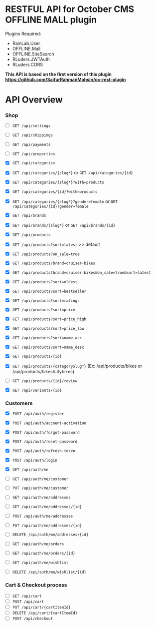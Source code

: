 # RESTFUL API for October CMS OFFLINE MALL plugin


Plugins Required:
- RainLab.User
- OFFLINE.Mall
- OFFLINE.SiteSearch
- RLuders.JWTAuth
- RLuders.CORS

**This API is based on the first version of this plugin https://github.com/SaifurRahmanMohsin/oc-rest-plugin**


<a name="overview"></a>
# API Overview

### Shop

- [ ] `GET /api/settings`
- [ ] `GET /api/shippings`
- [ ] `GET /api/payments`
- [ ] `GET /api/properties`
- [x] `GET /api/categories`
- [x] `GET /api/categories/{slug*}` or `GET /api/categories/{id}`
- [x] `GET /api/categories/{slug*}?with=products`
- [x] `GET /api/categories/{id}?with=products`
- [x] `GET /api/categories/{slug*}?gender=female` or `GET /api/categories/{id}?gender=female`
- [x] `GET /api/brands`
- [x] `GET /api/brands/{slug*}` or `GET /api/brands/{id}`
- [x] `GET /api/products`
- [x] `GET /api/products?sort=latest` >> default
- [x] `GET /api/products?on_sale=true`
- [x] `GET /api/products?brand=cruiser-bikes`
- [x] `GET /api/products?brand=cruiser-bikes&on_sale=true&sort=latest`
- [x] `GET /api/products?sort=oldest`
- [x] `GET /api/products?sort=bestseller`
- [x] `GET /api/products?sort=ratings`
- [x] `GET /api/products?sort=price`
- [x] `GET /api/products?sort=price_high`
- [x] `GET /api/products?sort=price_low`
- [x] `GET /api/products?sort=name_asc`
- [x] `GET /api/products?sort=name_desc`
- [x] `GET /api/products/{id}`
- [x] `GET /api/products/{categorySlug*}` (Ex: /api/products/bikes or /api/products/bikes/citybikes)
- [ ] `GET /api/products/{id}/review`
- [x] `GET /api/variants/{id}`



### Customers

- [x] `POST /api/auth/register`
- [x] `POST /api/auth/account-activation`
- [x] `POST /api/auth/forgot-password`
- [x] `POST /api/auth/reset-password`
- [x] `POST /api/auth/refresh-token`
- [x] `POST /api/auth/login`
- [x] `GET /api/auth/me`
- [ ] `GET /api/auth/me/customer`
- [ ] `PUT /api/auth/me/customer`
- [ ] `GET /api/auth/me/addresses`
- [ ] `GET /api/auth/me/addresses/{id}`
- [ ] `POST /api/auth/me/addresses`
- [ ] `PUT /api/auth/me/addresses/{id}`
- [ ] `DELETE /api/auth/me/addresses/{id}`
- [ ] `GET /api/auth/me/orders`
- [ ] `GET /api/auth/me/orders/{id}`
- [ ] `GET /api/auth/me/wishlist`
- [ ] `DELETE /api/auth/me/wishlist/{id}`


### Cart &amp; Checkout process

- [ ] `GET /api/cart`
- [ ] `POST /api/cart`
- [ ] `PUT /api/cart/{cartItemId}`
- [ ] `DELETE /api/cart/{cartItemId}`
- [ ] `POST /api/checkout`
